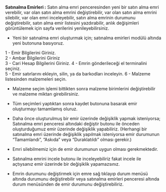 ﻿

**Satınalma Emirleri :** Satın  alma  emri  penceresinden  yeni  bir  satın  alma  emri verebilir, var olan satın alma emrini değiştirebilir, var  olan satın alma emrini silebilir, var olan emri inceleyebilir,  satın alma emrinin durumunu değiştirebilir, satın alma emir  listesini  yazdırabilir,  anlık  değişimleri  görüntülemek  için  sayfa verilerini yenileyebilirsiniz.

- Yeni bir satınalma emri oluşturmak için; satınalma emirleri modülü altında yeni butonuna basıyoruz.

1 - Emir  Bilgilerini  Giriniz.  
2 - Ambar  Bilgilerini  Giriniz  
3 - Cari  Hesap  Bilgilerini  Giriniz.
4 - Emrin  gönderileceği  el  terminalini  seçiniz.  
5 - Emir  satırlarını  ekleyin,  silin,  ya  da  barkodları  inceleyin.
6 - Malzeme listesinden malzemeleri seçin.

- Malzeme seçim işlemi bittikten sonra malzeme birimlerini değiştirebilir ve malzeme miktarı girebilirsiniz.

- Tüm seçimleri yaptıktan sonra kaydet butonuna basarak emir oluşturmayı tamamlamış oluruz.

- Daha önce oluşturulmuş bir emir üzerinde değişiklik yapmak isteniyorsa; Satınalma emri penceresi altındaki değiştir butonu ile önceden oluşturduğumuz emir üzerinde değişiklik yapabiliriz. (Herhangi bir satınalma emri üzerinde değişiklik yapılmak isteniyorsa emir durumunun “Tamamlandı”, “Askıda” veya “Duraklatıldı” olması gerekir.)

- Emri silebilmemiz için de emir durumunun uygun olması gerekmektedir.

- Satınalma emrini incele butonu ile inceleyebiliriz fakat incele ile açtıysanız emir üzerinde bir değişiklik yapamazsınız.

- Emrin durumunu değiştirmek için emre sağ tıklayıp durum menüsü altında durumunu değiştirebilir veya satınalma emirleri penceresi altında durum menüsünden de emir durumunu değiştirebiliriz.
